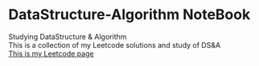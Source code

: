 # DataStructure-Algorithm NoteBook
Studying  DataStructure &amp; Algorithm</br>
This is a collection of my Leetcode solutions and study of DS&A</br>
[This is my Leetcode page](https://leetcode.cn/u/uyplayer/)


